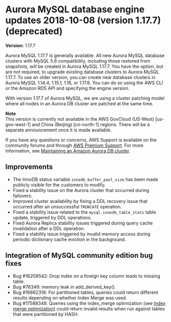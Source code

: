 # Aurora MySQL database engine updates 2018\-10\-08 \(version 1\.17\.7\) \(deprecated\)<a name="AuroraMySQL.Updates.1177"></a>

**Version:** 1\.17\.7

Aurora MySQL 1\.17\.7 is generally available\. All new Aurora MySQL database clusters with MySQL 5\.6 compatibility, including those restored from snapshots, will be created in Aurora MySQL 1\.17\.7\. You have the option, but are not required, to upgrade existing database clusters to Aurora MySQL 1\.17\.7\. To use an older version, you can create new database clusters in Aurora MySQL 1\.14\.4, 1\.15\.1, 1\.16, or 1\.17\.6\. You can do so using the AWS CLI or the Amazon RDS API and specifying the engine version\. 

With version 1\.17\.7 of Aurora MySQL, we are using a cluster patching model where all nodes in an Aurora DB cluster are patched at the same time\. 

**Note**  
 This version is currently not available in the AWS GovCloud \(US\-West\) \[us\-gov\-west\-1\] and China \(Beijing\) \[cn\-north\-1\] regions\. There will be a separate announcement once it is made available\. 

If you have any questions or concerns, AWS Support is available on the community forums and through [AWS Premium Support](http://aws.amazon.com/support)\. For more information, see [Maintaining an Amazon Aurora DB cluster](USER_UpgradeDBInstance.Maintenance.md)\.

## Improvements<a name="AuroraMySQL.Updates.1177.Improvements"></a>
+  The InnoDB status variable `innodb_buffer_pool_size` has been made publicly visible for the customers to modify\. 
+  Fixed a stability issue on the Aurora cluster that occurred during failovers\. 
+  Improved cluster availability by fixing a DDL recovery issue that occurred after an unsuccessful `TRUNCATE` operation\. 
+  Fixed a stability issue related to the `mysql.innodb_table_stats` table update, triggered by DDL operations\. 
+  Fixed Aurora Replica stability issues triggered during query cache invalidation after a DDL operation\. 
+  Fixed a stability issue triggered by invalid memory access during periodic dictionary cache eviction in the background\. 

## Integration of MySQL community edition bug fixes<a name="AuroraMySQL.Updates.1177.Patches"></a>
+  Bug \#16208542: Drop index on a foreign key column leads to missing table\. 
+  Bug \#76349: memory leak in add\_derived\_key\(\)\. 
+  Bug \#16862316: For partitioned tables, queries could return different results depending on whether Index Merge was used\. 
+  Bug \#17588348: Queries using the index\_merge optimization \(see [Index merge optimization](https://dev.mysql.com/doc/refman/5.6/en/index-merge-optimization.html)\) could return invalid results when run against tables that were partitioned by HASH\. 
